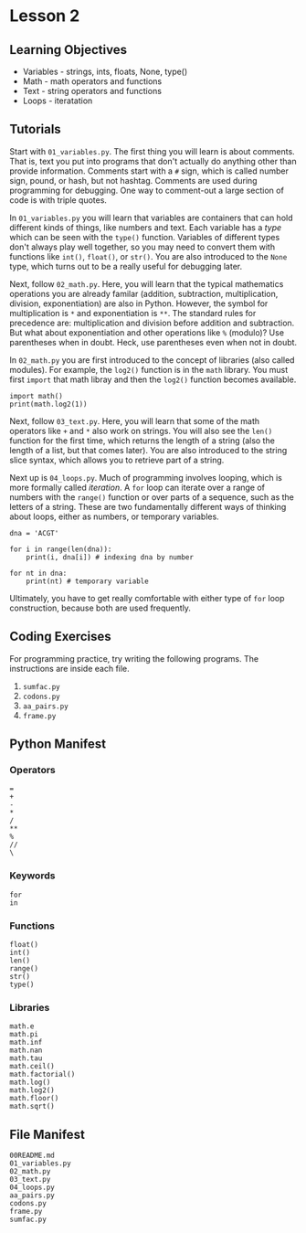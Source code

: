 Lesson 2
========

## Learning Objectives ##

* Variables - strings, ints, floats, None, type()
* Math - math operators and functions
* Text - string operators and functions
* Loops - iteratation

## Tutorials ##

Start with `01_variables.py`. The first thing you will learn is about
comments. That is, text you put into programs that don't actually do
anything other than provide information. Comments start with a `#` sign,
which is called number sign, pound, or hash, but not hashtag. Comments
are used during programming for debugging. One way to comment-out a
large section of code is with triple quotes.

In `01_variables.py` you will learn that variables are containers that
can hold different kinds of things, like numbers and text. Each variable
has a *type* which can be seen with the `type()` function. Variables of
different types don't always play well together, so you may need to
convert them with functions like `int()`, `float()`, or `str()`. You are
also introduced to the `None` type, which turns out to be a really
useful for debugging later.

Next, follow `02_math.py`. Here, you will learn that the typical
mathematics operations you are already familar (addition, subtraction,
multiplication, division, exponentiation) are also in Python. However,
the symbol for multiplication is `*` and exponentiation is `**`. The
standard rules for precedence are: multiplication and division
before addition and subtraction. But what about exponentiation and other
operations like `%` (modulo)? Use parentheses when in doubt. Heck, use
parentheses even when not in doubt.

In `02_math.py` you are first introduced to the concept of libraries
(also called modules). For example, the `log2()` function is in the
`math` library. You must first `import` that math libray and then the
`log2()` function becomes available.

	import math()
	print(math.log2(1))

Next, follow `03_text.py`. Here, you will learn that some of the math
operators like `+` and `*` also work on strings. You will also see the
`len()` function for the first time, which returns the length of a
string (also the length of a list, but that comes later). You are also
introduced to the string slice syntax, which allows you to retrieve part
of a string.

Next up is `04_loops.py`. Much of programming involves looping, which is
more formally called *iteration*. A `for` loop can iterate over a range
of numbers with the `range()` function or over parts of a sequence, such
as the letters of a string. These are two fundamentally different ways
of thinking about loops, either as numbers, or temporary variables.

	dna = 'ACGT'
	
	for i in range(len(dna)):
		print(i, dna[i]) # indexing dna by number
			
	for nt in dna:
		print(nt) # temporary variable

Ultimately, you have to get really comfortable with either type of `for`
loop construction, because both are used frequently.

## Coding Exercises ##

For programming practice, try writing the following programs. The
instructions are inside each file.

1. `sumfac.py`
2. `codons.py`
3. `aa_pairs.py`
4. `frame.py`

## Python Manifest ##

### Operators

	=
	+
	-
	*
	/
	**
	%
	//
	\
	
### Keywords

	for
	in
	
### Functions

	float()
	int()
	len()
	range()
	str()
	type()
	
### Libraries

	math.e
	math.pi
	math.inf
	math.nan
	math.tau
	math.ceil()
	math.factorial()
	math.log()
	math.log2()
	math.floor()
	math.sqrt()

## File Manifest ##

	00README.md
	01_variables.py
	02_math.py
	03_text.py
	04_loops.py
	aa_pairs.py
	codons.py
	frame.py
	sumfac.py
